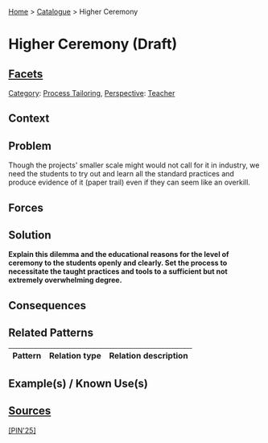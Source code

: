 [Home](../README.md) > [Catalogue](../Patterns_catalogue.md) > Higher Ceremony

# Higher Ceremony (Draft)

## [Facets](facets/facets.md)

[Category](facets/categories/categories.md): [Process Tailoring](facets/categories/Process_Tailoring.md), [Perspective](facets/perspectives/perspectives.md): [Teacher](facets/perspectives/Teacher.md)

## Context

## Problem

Though the  projects' smaller scale might would not call for it in industry, we need the students to try out and learn all the standard practices and produce evidence of it (paper trail) even if they can seem like an overkill.

## Forces

## Solution

**Explain this dilemma and the educational reasons for the level of ceremony to the students openly and clearly. Set the process to necessitate the taught practices and tools to a sufficient but not extremely overwhelming degree.**

## Consequences

## Related Patterns

|Pattern|Relation type|Relation description|
|--|--|--|
 
## Example(s) / Known Use(s)

## [Sources](../References.md)

[[PIN'25]](publications/pin25/pin25.md)
